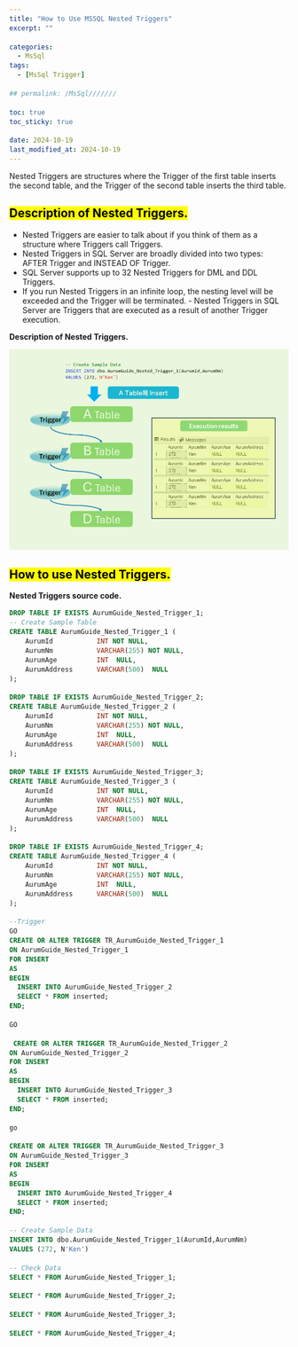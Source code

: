 ```yaml
---
title: "How to Use MSSQL Nested Triggers"
excerpt: ""

categories:
  - MsSql
tags:
  - [MsSql Trigger]

## permalink: /MsSql///////

toc: true
toc_sticky: true
 
date: 2024-10-19
last_modified_at: 2024-10-19
---
```


Nested Triggers are structures where the Trigger of the first table inserts the second table, and the Trigger of the second table inserts the third table.

## <mark>Description of Nested Triggers.</mark>

- Nested Triggers are easier to talk about if you think of them as a structure where Triggers call Triggers.
- Nested Triggers in SQL Server are broadly divided into two types: AFTER Trigger and INSTEAD OF Trigger.
- SQL Server supports up to 32 Nested Triggers for DML and DDL Triggers.
- If you run Nested Triggers in an infinite loop, the nesting level will be exceeded and the Trigger will be terminated. - Nested Triggers in SQL Server are Triggers that are executed as a result of another Trigger execution.

**Description of Nested Triggers.**

![Here's a description of Nested Triggers.](/assets/images/postsImages/MsSql/1065_Nested_Triggers/1.png)

## <mark>How to use Nested Triggers.</mark>

**Nested Triggers source code.**

```sql
DROP TABLE IF EXISTS AurumGuide_Nested_Trigger_1;
-- Create Sample Table 
CREATE TABLE AurumGuide_Nested_Trigger_1 (
    AurumId           INT NOT NULL,
    AurumNm           VARCHAR(255) NOT NULL,
    AurumAge          INT  NULL,
    AurumAddress      VARCHAR(500)  NULL
);
 
DROP TABLE IF EXISTS AurumGuide_Nested_Trigger_2;
CREATE TABLE AurumGuide_Nested_Trigger_2 (
    AurumId           INT NOT NULL,
    AurumNm           VARCHAR(255) NOT NULL,
    AurumAge          INT  NULL,
    AurumAddress      VARCHAR(500)  NULL
);

DROP TABLE IF EXISTS AurumGuide_Nested_Trigger_3;
CREATE TABLE AurumGuide_Nested_Trigger_3 (
    AurumId           INT NOT NULL,
    AurumNm           VARCHAR(255) NOT NULL,
    AurumAge          INT  NULL,
    AurumAddress      VARCHAR(500)  NULL
);

DROP TABLE IF EXISTS AurumGuide_Nested_Trigger_4;
CREATE TABLE AurumGuide_Nested_Trigger_4 (
    AurumId           INT NOT NULL,
    AurumNm           VARCHAR(255) NOT NULL,
    AurumAge          INT  NULL,
    AurumAddress      VARCHAR(500)  NULL
);
 
--Trigger 
GO
CREATE OR ALTER TRIGGER TR_AurumGuide_Nested_Trigger_1
ON AurumGuide_Nested_Trigger_1
FOR INSERT
AS  
BEGIN
  INSERT INTO AurumGuide_Nested_Trigger_2 
  SELECT * FROM inserted; 
END;
 
GO

 CREATE OR ALTER TRIGGER TR_AurumGuide_Nested_Trigger_2
ON AurumGuide_Nested_Trigger_2
FOR INSERT
AS  
BEGIN
  INSERT INTO AurumGuide_Nested_Trigger_3
  SELECT * FROM inserted; 
END;

go

CREATE OR ALTER TRIGGER TR_AurumGuide_Nested_Trigger_3
ON AurumGuide_Nested_Trigger_3
FOR INSERT
AS  
BEGIN
  INSERT INTO AurumGuide_Nested_Trigger_4
  SELECT * FROM inserted; 
END;

-- Create Sample Data
INSERT INTO dbo.AurumGuide_Nested_Trigger_1(AurumId,AurumNm) 
VALUES (272, N'Ken')

-- Check Data
SELECT * FROM AurumGuide_Nested_Trigger_1;

SELECT * FROM AurumGuide_Nested_Trigger_2;

SELECT * FROM AurumGuide_Nested_Trigger_3;

SELECT * FROM AurumGuide_Nested_Trigger_4;
```
